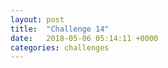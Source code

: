 ```yaml
---
layout: post
title:  "Challenge 14"
date:   2018-05-06 05:14:11 +0000
categories: challenges
---
```

